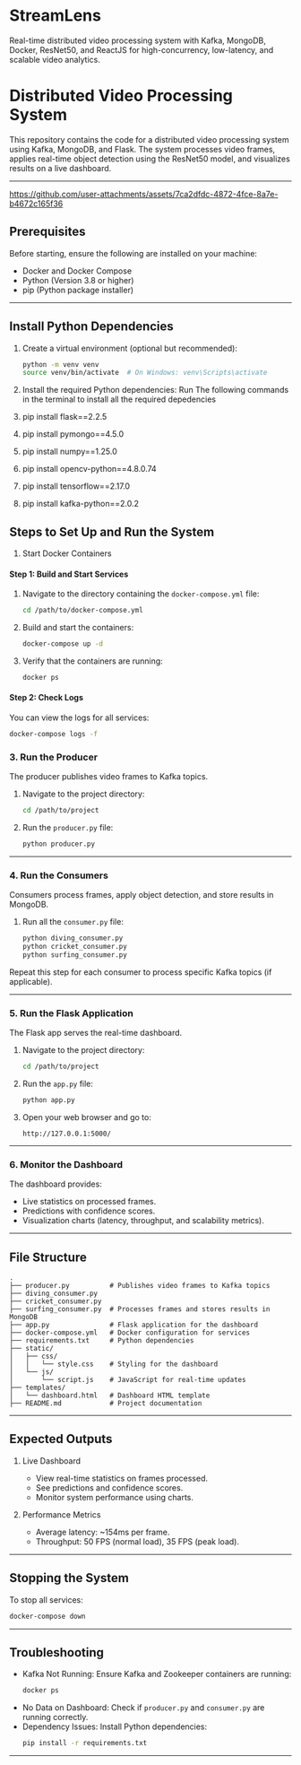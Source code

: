 # StreamLens
Real-time distributed video processing system with Kafka, MongoDB, Docker, ResNet50, and ReactJS for high-concurrency, low-latency, and scalable video analytics.

# Distributed Video Processing System

This repository contains the code for a distributed video processing system using Kafka, MongoDB, and Flask. The system processes video frames, applies real-time object detection using the ResNet50 model, and visualizes results on a live dashboard.

---

https://github.com/user-attachments/assets/7ca2dfdc-4872-4fce-8a7e-b4672c165f36



## Prerequisites

Before starting, ensure the following are installed on your machine:
- Docker and Docker Compose
- Python (Version 3.8 or higher)
- pip (Python package installer)

---

## Install Python Dependencies

1. Create a virtual environment (optional but recommended):
   ```bash
   python -m venv venv
   source venv/bin/activate  # On Windows: venv\Scripts\activate
   ```

2. Install the required Python dependencies:
  Run The following commands in the terminal to install all the required depedencies
  1. pip install flask==2.2.5
  2. pip install pymongo==4.5.0
  3. pip install numpy==1.25.0
  4. pip install opencv-python==4.8.0.74
  5. pip install tensorflow==2.17.0
  6. pip install kafka-python==2.0.2



## Steps to Set Up and Run the System


1. Start Docker Containers

#### Step 1: Build and Start Services
1. Navigate to the directory containing the `docker-compose.yml` file:
   ```bash
   cd /path/to/docker-compose.yml
   ```

2. Build and start the containers:
   ```bash
   docker-compose up -d
   ```

3. Verify that the containers are running:
   ```bash
   docker ps
   ```

#### Step 2: Check Logs
You can view the logs for all services:
```bash
docker-compose logs -f
```


### 3. Run the Producer
The producer publishes video frames to Kafka topics.

1. Navigate to the project directory:
   ```bash
   cd /path/to/project
   ```

2. Run the `producer.py` file:
   ```bash
   python producer.py
   ```

---

### 4. Run the Consumers
Consumers process frames, apply object detection, and store results in MongoDB.

1. Run all the `consumer.py` file:
   ```bash
   python diving_consumer.py
   python cricket_consumer.py
   python surfing_consumer.py
   ```

Repeat this step for each consumer to process specific Kafka topics (if applicable).

---

### 5. Run the Flask Application
The Flask app serves the real-time dashboard.

1. Navigate to the project directory:
   ```bash
   cd /path/to/project
   ```

2. Run the `app.py` file:
   ```bash
   python app.py
   ```

3. Open your web browser and go to:
   ```
   http://127.0.0.1:5000/
   ```

---

### 6. Monitor the Dashboard
The dashboard provides:
- Live statistics on processed frames.
- Predictions with confidence scores.
- Visualization charts (latency, throughput, and scalability metrics).

---

## File Structure

```
.
├── producer.py          # Publishes video frames to Kafka topics
├── diving_consumer.py
├── cricket_consumer.py
├── surfing_consumer.py  # Processes frames and stores results in MongoDB
├── app.py               # Flask application for the dashboard
├── docker-compose.yml   # Docker configuration for services
├── requirements.txt     # Python dependencies
├── static/
│   ├── css/
│   │   └── style.css    # Styling for the dashboard
│   └── js/
│       └── script.js    # JavaScript for real-time updates
├── templates/
│   └── dashboard.html   # Dashboard HTML template
├── README.md            # Project documentation
```

---

## Expected Outputs

1. Live Dashboard
   - View real-time statistics on frames processed.
   - See predictions and confidence scores.
   - Monitor system performance using charts.

2. Performance Metrics
   - Average latency: ~154ms per frame.
   - Throughput: 50 FPS (normal load), 35 FPS (peak load).

---

## Stopping the System

To stop all services:
```bash
docker-compose down
```

---

## Troubleshooting

- Kafka Not Running: Ensure Kafka and Zookeeper containers are running:
  ```bash
  docker ps
  ```
- No Data on Dashboard: Check if `producer.py` and `consumer.py` are running correctly.
- Dependency Issues: Install Python dependencies:
  ```bash
  pip install -r requirements.txt
  ```

--- 



